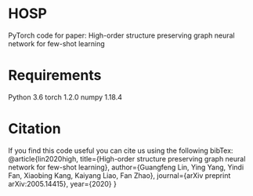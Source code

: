 # HOSP
PyTorch code for paper: High-order structure preserving graph neural network for few-shot learning

# Requirements
Python 3.6
torch 1.2.0
numpy 1.18.4

# Citation
If you find this code useful you can cite us using the following bibTex:
@article{lin2020high,
  title={High-order structure preserving graph neural network for few-shot learning},
  author={Guangfeng Lin, Ying Yang, Yindi Fan, Xiaobing Kang, Kaiyang Liao, Fan Zhao},
  journal={arXiv preprint arXiv:2005.14415},
  year={2020}
}
